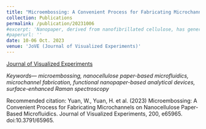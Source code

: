 ```yaml
---
title: "Microembossing: A Convenient Process for Fabricating Microchannels on Nanocellulose Paper-Based Microfluidics"
collection: Publications
permalink: /publication/20231006
#excerpt: 'Nanopaper, derived from nanofibrillated cellulose, has generated considerable interest as a promising material for microfluidic applications. Its appeal lies in a range of excellent qualities, including an exceptionally smooth surface, outstanding optical transparency, a uniform nanofiber matrix with nanoscale porosity, and customizable chemical properties. Despite the rapid growth of nanopaper-based microfluidics, the current techniques used to create microchannels on nanopaper, such as 3D printing, spray coating, or manual cutting and assembly, which are crucial for practical applications, still possess certain limitations, notably susceptibility to contamination. Furthermore, these methods are restricted to the production of millimeter-sized channels. This study introduces a straightforward process that utilizes convenient plastic micro-molds for simple microembossing operations to fabricate microchannels on nanopaper, achieving a minimum width of 200 µm. The developed microchannel outperforms existing approaches, achieving a fourfold improvement, and can be fabricated within 45 min. Furthermore, fabrication parameters have been optimized, and a convenient quick-reference table is provided for application developers. The proof-of-concept for a laminar mixer, droplet generator, and functional nanopaper-based analytical devices (NanoPADs) designed for Rhodamine B sensing using surface-enhanced Raman spectroscopy was demonstrated. Notably, the NanoPADs exhibited exceptional performance with improved limits of detection. These outstanding results can be attributed to the superior optical properties of nanopaper and the recently developed accurate microembossing method, enabling the integration and fine-tuning of the NanoPADs.'
#paperurl: ''
date: 10-06 Oct. 2023
venue: 'JoVE (Journal of Visualized Experiments)'
---
```


[Journal of Visualized Experiments](https://www.jove.com/t/65965/microembossing-convenient-process-for-fabricating-microchannels-on)

<i>Keywords— microembossing, nanocellulose paper-based microfluidics, microchannel fabrication, functional nanopaper-based analytical devices, surface-enhanced Raman spectroscopy </i>

Recommended citation: Yuan, W., Yuan, H. et al. (2023) Microembossing: A Convenient Process for Fabricating Microchannels on Nanocellulose Paper-Based Microfluidics. Journal of Visualized Experiments, 200, e65965. doi:10.3791/65965.
